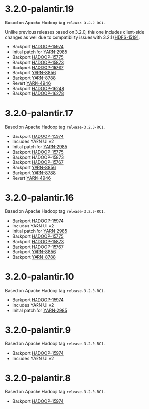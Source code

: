 # 3.2.0-palantir.19

Based on Apache Hadoop tag `release-3.2.0-RC1`.

Unlike previous releases based on 3.2.0, this one includes client-side changes as well due to compatibility
issues with 3.2.1 ([HDFS-15191](https://issues.apache.org/jira/browse/HDFS-15191).

* Backport [HADOOP-15974](https://issues.apache.org/jira/browse/HADOOP-15974)
* Initial patch for [YARN-2985](https://issues.apache.org/jira/browse/YARN-2985)
* Backport [HADOOP-15775](https://issues.apache.org/jira/browse/HADOOP-15775)
* Backport [HADOOP-15873](https://issues.apache.org/jira/browse/HADOOP-15873)
* Backport [HADOOP-15767](https://issues.apache.org/jira/browse/HADOOP-15767)
* Backport [YARN-8856](https://issues.apache.org/jira/browse/YARN-8856)
* Backport [YARN-8788](https://issues.apache.org/jira/browse/YARN-8788)
* Revert [YARN-4946](https://issues.apache.org/jira/browse/YARN-4946)
* Backport [HADOOP-16248](https://issues.apache.org/jira/browse/HADOOP-16248)
* Backport [HADOOP-16278](https://issues.apache.org/jira/browse/HADOOP-16278)

# 3.2.0-palantir.17

Based on Apache Hadoop tag `release-3.2.0-RC1`.

* Backport [HADOOP-15974](https://issues.apache.org/jira/browse/HADOOP-15974)
* Includes YARN UI v2
* Initial patch for [YARN-2985](https://issues.apache.org/jira/browse/YARN-2985)
* Backport [HADOOP-15775](https://issues.apache.org/jira/browse/HADOOP-15775)
* Backport [HADOOP-15873](https://issues.apache.org/jira/browse/HADOOP-15873)
* Backport [HADOOP-15767](https://issues.apache.org/jira/browse/HADOOP-15767)
* Backport [YARN-8856](https://issues.apache.org/jira/browse/YARN-8856)
* Backport [YARN-8788](https://issues.apache.org/jira/browse/YARN-8788)
* Revert [YARN-4946](https://issues.apache.org/jira/browse/YARN-4946)

# 3.2.0-palantir.16

Based on Apache Hadoop tag `release-3.2.0-RC1`.

* Backport [HADOOP-15974](https://issues.apache.org/jira/browse/HADOOP-15974)
* Includes YARN UI v2
* Initial patch for [YARN-2985](https://issues.apache.org/jira/browse/YARN-2985)
* Backport [HADOOP-15775](https://issues.apache.org/jira/browse/HADOOP-15775)
* Backport [HADOOP-15873](https://issues.apache.org/jira/browse/HADOOP-15873)
* Backport [HADOOP-15767](https://issues.apache.org/jira/browse/HADOOP-15767)
* Backport [YARN-8856](https://issues.apache.org/jira/browse/YARN-8856)
* Backport [YARN-8788](https://issues.apache.org/jira/browse/YARN-8788)

# 3.2.0-palantir.10

Based on Apache Hadoop tag `release-3.2.0-RC1`.

* Backport [HADOOP-15974](https://issues.apache.org/jira/browse/HADOOP-15974)
* Includes YARN UI v2
* Initial patch for [YARN-2985](https://issues.apache.org/jira/browse/YARN-2985)

# 3.2.0-palantir.9

Based on Apache Hadoop tag `release-3.2.0-RC1`.

* Backport [HADOOP-15974](https://issues.apache.org/jira/browse/HADOOP-15974)
* Includes YARN UI v2

# 3.2.0-palantir.8

Based on Apache Hadoop tag `release-3.2.0-RC1`.

* Backport [HADOOP-15974](https://issues.apache.org/jira/browse/HADOOP-15974)


